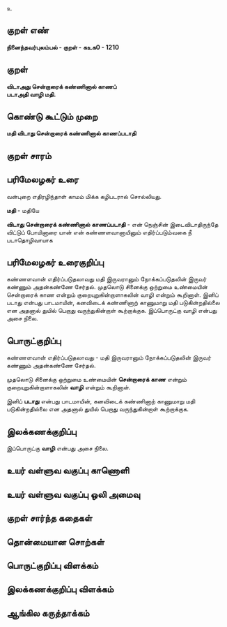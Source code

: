 உ

## குறள் எண் 

**நினைந்தவர்புலம்பல் - குறள் - கஉக0 - 1210**

## குறள் 

**விடாஅது சென்றாரைக் கண்ணினால் காணப்  
படாஅதி வாழி மதி.** 

## கொண்டு கூட்டும் முறை

**மதி விடாது சென்றாரைக் கண்ணினால் காணப்படாதி**

## குறள் சாரம் 


## பரிமேலழகர் உரை

வன்புறை எதிரழிந்தாள் காமம் மிக்க கழிபடரால் சொல்லியது. 

**மதி** - மதியே 

**விடாது சென்றாரைக் கண்ணினால் காணப்படாதி** - என் நெஞ்சின் இடைவிடாதிருந்தே விட்டுப் போயினாரை யான் என் கண்ணளவானாயினும் எதிர்ப்படும்வகை நீ படாதொழிவாயாக

## பரிமேலழகர் உரைகுறிப்பு   

கண்ணளவான் எதிர்ப்படுதலாவது மதி இருவரானும் நோக்கப்படுதலின் இருவர் கண்ணும் அதன்கண்ணே சேர்தல். முதலொடு சினைக்கு ஒற்றுமை உண்மையின் சென்றாரைக் காண என்றும் குறையுறுகின்றாளாகலின் வாழி என்றும் கூறினாள். இனிப் படாது என்பது பாடமாயின், கனவிடைக் கண்ணினாற் காணுமாறு மதி படுகின்றதில்லை என அதனால் துயில் பெறாது வருந்துகின்றாள் கூற்றாக்குக. இப்பொருட்கு வாழி என்பது அசை நிலை. 

## பொருட்குறிப்பு 

கண்ணளவான் எதிர்ப்படுதலாவது - மதி இருவரானும் நோக்கப்படுதலின் இருவர் கண்ணும் அதன்கண்ணே சேர்தல். 

முதலொடு சினைக்கு ஒற்றுமை உண்மையின் **சென்றாரைக் காண** என்றும் குறையுறுகின்றாளாகலின் **வாழி** என்றும் கூறினாள். 

இனிப் **படாது** என்பது பாடமாயின், கனவிடைக் கண்ணினாற் காணுமாறு மதி படுகின்றதில்லை என அதனால் துயில் பெறாது வருந்துகின்றாள் கூற்றாக்குக.

## இலக்கணக்குறிப்பு  

இப்பொருட்கு **வாழி** என்பது அசை நிலை.

## உயர் வள்ளுவ வகுப்பு காணொளி


## உயர் வள்ளுவ வகுப்பு ஒலி அமைவு 

 
## குறள் சார்ந்த கதைகள் 


## தொன்மையான சொற்கள்


## பொருட்குறிப்பு விளக்கம்


## இலக்கணக்குறிப்பு விளக்கம்


## ஆங்கில கருத்தாக்கம் 


